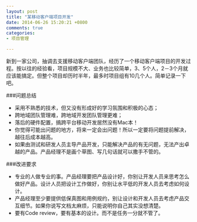 ```yaml
---
layout: post
title: "某移动客户端项目开发"
date: 2014-06-26 15:20:21 +0800
comments: true
categories: 
- 项目管理 

---
```


新到一家公司，抽调去支援移动客户端团队，经历了一个移动客户端项目的开发过程。按以往的经验看，项目规模不大、业务也比较简单，3、5个人，2－3个月就应该能搞定。但整个项目却历时半年，最多时项目组有10几个人。简单记录一下吧。

<!--more-->

###问题总结
* 采用不熟悉的技术，但又没有形成好的学习氛围和积极的心态；
* 跨地域团队管理难，跨地域开发团队管理更难；
* 落后的硬件配置，搞跨平台移动开发居然没有Mac本！
* 你觉得可能出问题的地方，将来一定会出问题！所以一定要将问题提前解决，越往后成本越高。
* 如果由测试和研发人员主导产品开发，只能解决产品的有无问题，无法产出卓越的产品。产品经理不是画个草图、写几句话就可以撒手不管的。

###改进要求
* 专业的人做专业的事。产品经理要把产品设计好，你别让开发人员来思考怎么做好产品。设计人员把设计工作做好，你别让水平低的开发人员去考虑如何设计。
* 产品经理至少要提供低保真图和用例规约，别让设计和开发人员去考虑产品交互细节。如果你说写文档太麻烦，只能说明你自己其实没想清楚。
* 要有Code review，要有基本的设计。而不是任务一分就不管了。